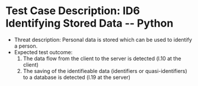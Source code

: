 # Test Case Description: ID6 Identifying Stored Data -- Python
- Threat description: Personal data is stored which can be used to identify a person.
- Expected test outcome:
  1. The data flow from the client to the server is detected (l.10 at the client)
  2. The saving of the identifieable data (identifiers or quasi-identifiers) to a database is detected (l.19 at the server)